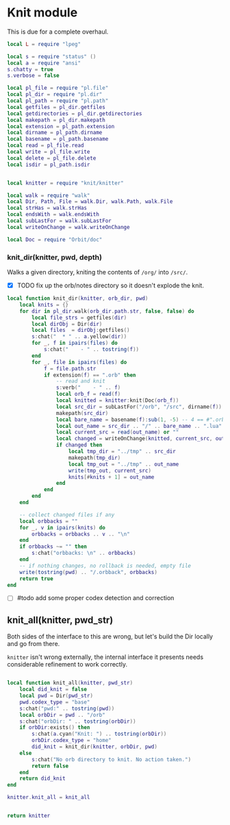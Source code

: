 # Knit module


 This is due for a complete overhaul.

```lua
local L = require "lpeg"

local s = require "status" ()
local a = require "ansi"
s.chatty = true
s.verbose = false

local pl_file = require "pl.file"
local pl_dir = require "pl.dir"
local pl_path = require "pl.path"
local getfiles = pl_dir.getfiles
local getdirectories = pl_dir.getdirectories
local makepath = pl_dir.makepath
local extension = pl_path.extension
local dirname = pl_path.dirname
local basename = pl_path.basename
local read = pl_file.read
local write = pl_file.write
local delete = pl_file.delete
local isdir = pl_path.isdir


local knitter = require "knit/knitter"

local walk = require "walk"
local Dir, Path, File = walk.Dir, walk.Path, walk.File
local strHas = walk.strHas
local endsWith = walk.endsWith
local subLastFor = walk.subLastFor
local writeOnChange = walk.writeOnChange

local Doc = require "Orbit/doc"

```
### knit_dir(knitter, pwd, depth)

 Walks a given directory, kniting the contents of ``/org/``
 into ``/src/``.


 - [X] TODO fix up the orb/notes directory so it doesn't explode
       the knit.

```lua
local function knit_dir(knitter, orb_dir, pwd)
    local knits = {}
    for dir in pl_dir.walk(orb_dir.path.str, false, false) do
        local file_strs = getfiles(dir)
        local dirObj = Dir(dir)
        local files  = dirObj:getfiles()
        s:chat("  * " .. a.yellow(dir))
        for _, f in ipairs(files) do
            s:chat("    - " .. tostring(f))
        end
        for _, file in ipairs(files) do
            f = file.path.str
            if extension(f) == ".orb" then
                -- read and knit
                s:verb("    - " .. f)
                local orb_f = read(f)
                local knitted = knitter:knit(Doc(orb_f))
                local src_dir = subLastFor("/orb", "/src", dirname(f))
                makepath(src_dir)
                local bare_name = basename(f):sub(1, -5) -- 4 == #".orb"
                local out_name = src_dir .. "/" .. bare_name .. ".lua"
                local current_src = read(out_name) or ""
                local changed = writeOnChange(knitted, current_src, out_name, 0)
                if changed then
                    local tmp_dir = "../tmp" .. src_dir
                    makepath(tmp_dir)
                    local tmp_out = "../tmp" .. out_name
                    write(tmp_out, current_src)
                    knits[#knits + 1] = out_name
                end
            end
        end
    end

    -- collect changed files if any
    local orbbacks = ""
    for _, v in ipairs(knits) do
        orbbacks = orbbacks .. v .. "\n"
    end
    if orbbacks ~= "" then
        s:chat("orbbacks: \n" .. orbbacks)
    end
    -- if nothing changes, no rollback is needed, empty file
    write(tostring(pwd) .. "/.orbback", orbbacks)
    return true
end

```

- [ ] #todo add some proper codex detection and correction


## knit_all(knitter, pwd_str)

Both sides of the interface to this are wrong, but let's build
the Dir locally and go from there.


``knitter`` isn't wrong externally, the internal interface it
presents needs considerable refinement to work correctly.

```lua

local function knit_all(knitter, pwd_str)
    local did_knit = false
    local pwd = Dir(pwd_str)
    pwd.codex_type = "base"
    s:chat("pwd:" .. tostring(pwd))
    local orbDir = pwd .. "/orb"
    s:chat("orbDir: " .. tostring(orbDir))
    if orbDir:exists() then
        s:chat(a.cyan("Knit: ") .. tostring(orbDir))
        orbDir.codex_type = "home"
        did_knit = knit_dir(knitter, orbDir, pwd)
    else
        s:chat("No orb directory to knit. No action taken.")
        return false
    end
    return did_knit
end

knitter.knit_all = knit_all


return knitter
```
